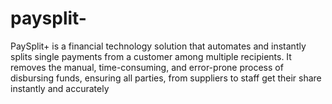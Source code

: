 # paysplit-
PaySplit+ is a financial technology solution that automates and instantly splits single payments from a customer among multiple recipients. It removes the manual, time-consuming, and error-prone process of disbursing funds, ensuring all parties, from suppliers to staff get their share instantly and accurately
